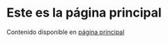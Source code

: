 # Este es la página principal
Contenido disponible en [página principal](https://nswhuei.github.io/reto3/inicio)
